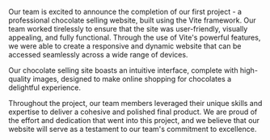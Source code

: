Our team is excited to announce the completion of our first project - a
professional chocolate selling website, built using the Vite framework. Our team
worked tirelessly to ensure that the site was user-friendly, visually appealing,
and fully functional. Through the use of Vite's powerful features, we were able
to create a responsive and dynamic website that can be accessed seamlessly
across a wide range of devices.

Our chocolate selling site boasts an intuitive interface, complete with
high-quality images, designed to make online shopping for chocolates a
delightful experience.

Throughout the project, our team members leveraged their unique skills and
expertise to deliver a cohesive and polished final product. We are proud of the
effort and dedication that went into this project, and we believe that our
website will serve as a testament to our team's commitment to excellence.
